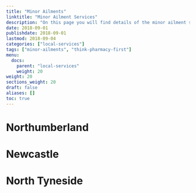 ```yaml
---
title: "Minor Ailments"
linktitle: "Minor Ailment Services"
description: "On this page you will find details of the minor ailment services commissioned in our region."
date: 2018-09-01
publishdate: 2018-09-01
lastmod: 2018-09-04
categories: ["local-services"]
tags: ["minor-ailments", "think-pharmacy-first"]
menu:
  docs:
    parent: "local-services"
    weight: 20
weight: 20
sections_weight: 20
draft: false
aliases: []
toc: true
---
```


# Northumberland

  

# Newcastle

  

# North Tyneside

